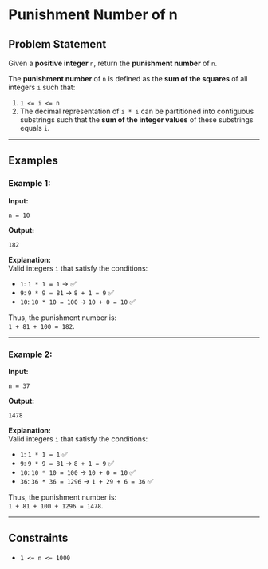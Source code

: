 # Punishment Number of n

## Problem Statement

Given a **positive integer** `n`, return the **punishment number** of `n`.

The **punishment number** of `n` is defined as the **sum of the squares** of all integers `i` such that:

1. `1 <= i <= n`
2. The decimal representation of `i * i` can be partitioned into contiguous substrings such that the **sum of the integer values** of these substrings equals `i`.

---

## Examples

### Example 1:

**Input:**  
```plaintext
n = 10
```
**Output:**  
```plaintext
182
```
**Explanation:**  
Valid integers `i` that satisfy the conditions:
- `1`: `1 * 1 = 1` → ✅
- `9`: `9 * 9 = 81` → `8 + 1 = 9` ✅
- `10`: `10 * 10 = 100` → `10 + 0 = 10` ✅

Thus, the punishment number is:  
`1 + 81 + 100 = 182`.

---

### Example 2:

**Input:**  
```plaintext
n = 37
```
**Output:**  
```plaintext
1478
```
**Explanation:**  
Valid integers `i` that satisfy the conditions:
- `1`: `1 * 1 = 1` ✅
- `9`: `9 * 9 = 81` → `8 + 1 = 9` ✅
- `10`: `10 * 10 = 100` → `10 + 0 = 10` ✅
- `36`: `36 * 36 = 1296` → `1 + 29 + 6 = 36` ✅

Thus, the punishment number is:  
`1 + 81 + 100 + 1296 = 1478`.

---

## Constraints

- `1 <= n <= 1000`